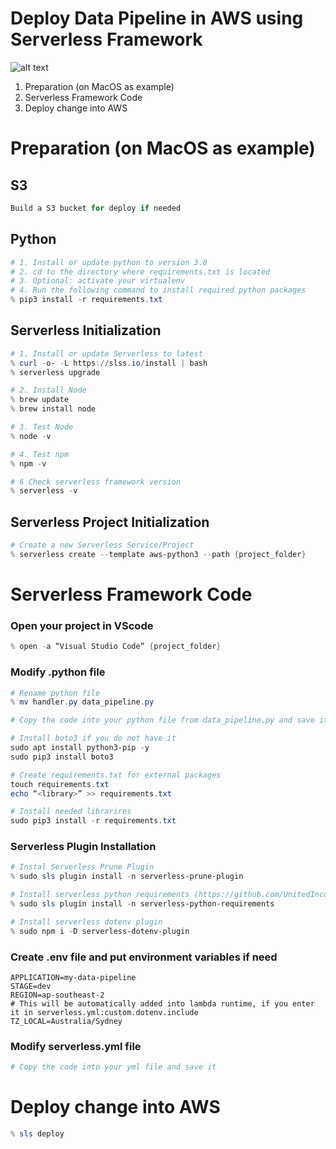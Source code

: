 # Deploy Data Pipeline in AWS using Serverless Framework

![alt text](https://github.com/miaaaalu/Deploy-Data-Pipeline-in-AWS-using-Serverless-Framwork/blob/master/Deploy%20Data%20Pipeline.jpg?raw=true)

1. Preparation (on MacOS as example)
2. Serverless Framework Code
3. Deploy change into AWS

# Preparation (on MacOS as example)
## S3
```powershell
Build a S3 bucket for deploy if needed 
```

## Python

```powershell
# 1. Install or update python to version 3.8
# 2. cd to the directory where requirements.txt is located
# 3. Optional: activate your virtualenv
# 4. Run the following command to install required python packages
% pip3 install -r requirements.txt
```

## Serverless Initialization 

```powershell
# 1. Install or update Serverless to latest
% curl -o- -L https://slss.io/install | bash
% serverless upgrade

# 2. Install Node
% brew update
% brew install node

# 3. Test Node
% node -v

# 4. Test npm
% npm -v

# 6 Check serverless framework version
% serverless -v
```
 ## Serverless Project Initialization
```powershell
# Create a new Serverless Service/Project
% serverless create --template aws-python3 --path {project_folder}
```

# Serverless Framework Code
### Open your project in VScode
```powershell
% open -a “Visual Studio Code” {project_folder}
```
### Modify .python file
```powershell
# Rename python file
% mv handler.py data_pipeline.py

# Copy the code into your python file from data_pipeline.py and save it

# Install boto3 if you do not have it
sudo apt install python3-pip -y
sudo pip3 install boto3

# Create requirements.txt for external packages
touch requirements.txt
echo “<library>” >> requirements.txt

# Install needed librarires
sudo pip3 install -r requirements.txt
```
### Serverless Plugin Installation
```powershell
# Instal Serverless Prune Plugin 
% sudo sls plugin install -n serverless-prune-plugin

# Install serverless python requirements (https://github.com/UnitedIncome/serverless-python-requirements)s
% sudo sls plugin install -n serverless-python-requirements

# Install serverless dotenv plugin
% sudo npm i -D serverless-dotenv-plugin
```

### Create .env file and put environment variables if need
```env
APPLICATION=my-data-pipeline
STAGE=dev
REGION=ap-southeast-2
# This will be automatically added into lambda runtime, if you enter it in serverless.yml:custom.dotenv.include 
TZ_LOCAL=Australia/Sydney
```

### Modify serverless.yml file
```bash
# Copy the code into your yml file and save it
```

# Deploy change into AWS
```powershell
% sls deploy
```